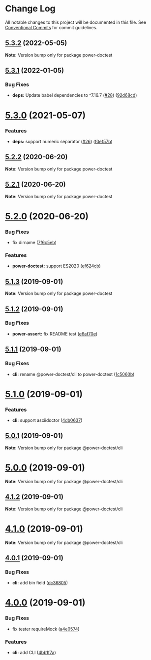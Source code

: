 # Change Log

All notable changes to this project will be documented in this file.
See [Conventional Commits](https://conventionalcommits.org) for commit guidelines.

## [5.3.2](https://github.com/azu/power-doctest/compare/v5.3.1...v5.3.2) (2022-05-05)

**Note:** Version bump only for package power-doctest

## [5.3.1](https://github.com/azu/power-doctest/compare/v5.3.0...v5.3.1) (2022-01-05)

### Bug Fixes

* **deps:** Update babel dependencies to ^7.16.7 ([#28](https://github.com/azu/power-doctest/issues/28)) ([92d68cd](https://github.com/azu/power-doctest/commit/92d68cd8100839cf37c409480a3a932290ff2fbe))

# [5.3.0](https://github.com/azu/power-doctest/compare/v5.2.2...v5.3.0) (2021-05-07)

### Features

* **deps:** support numeric separator ([#26](https://github.com/azu/power-doctest/issues/26)) ([f0ef57b](https://github.com/azu/power-doctest/commit/f0ef57b02e767576dde6a81582025a9f19db1143))

## [5.2.2](https://github.com/azu/power-doctest/compare/v5.2.1...v5.2.2) (2020-06-20)

**Note:** Version bump only for package power-doctest

## [5.2.1](https://github.com/azu/power-doctest/compare/v5.2.0...v5.2.1) (2020-06-20)

**Note:** Version bump only for package power-doctest

# [5.2.0](https://github.com/azu/power-doctest/compare/v5.1.3...v5.2.0) (2020-06-20)

### Bug Fixes

* fix dirname ([7f6c5eb](https://github.com/azu/power-doctest/commit/7f6c5ebe2b0d491ec9d3c4c1357f7dc891865c4b))

### Features

* **power-doctest:** support ES2020 ([ef624cb](https://github.com/azu/power-doctest/commit/ef624cb9312d62a69b72dcbbbff589557f9b93e5))

## [5.1.3](https://github.com/azu/power-doctest/compare/v5.1.2...v5.1.3) (2019-09-01)

**Note:** Version bump only for package power-doctest

## [5.1.2](https://github.com/azu/power-doctest/compare/v5.1.1...v5.1.2) (2019-09-01)

### Bug Fixes

* **power-assert:** fix README test ([e6af70e](https://github.com/azu/power-doctest/commit/e6af70e))

## [5.1.1](https://github.com/azu/power-doctest/compare/v5.1.0...v5.1.1) (2019-09-01)

### Bug Fixes

* **cli:** rename @power-doctest/cli to power-doctest ([1c5060b](https://github.com/azu/power-doctest/commit/1c5060b))

# [5.1.0](https://github.com/azu/power-doctest/compare/v5.0.1...v5.1.0) (2019-09-01)

### Features

* **cli:** support asciidoctor ([4db0637](https://github.com/azu/power-doctest/commit/4db0637))

## [5.0.1](https://github.com/azu/power-doctest/compare/v5.0.0...v5.0.1) (2019-09-01)

**Note:** Version bump only for package @power-doctest/cli

# [5.0.0](https://github.com/azu/power-doctest/compare/v4.1.2...v5.0.0) (2019-09-01)

**Note:** Version bump only for package @power-doctest/cli

## [4.1.2](https://github.com/azu/power-doctest/compare/v4.1.1...v4.1.2) (2019-09-01)

**Note:** Version bump only for package @power-doctest/cli

# [4.1.0](https://github.com/azu/power-doctest/compare/v4.0.1...v4.1.0) (2019-09-01)

**Note:** Version bump only for package @power-doctest/cli

## [4.0.1](https://github.com/azu/power-doctest/compare/v4.0.0...v4.0.1) (2019-09-01)

### Bug Fixes

* **cli:** add bin field ([dc36805](https://github.com/azu/power-doctest/commit/dc36805))

# [4.0.0](https://github.com/azu/power-doctest/compare/v3.3.3...v4.0.0) (2019-09-01)

### Bug Fixes

* fix tester requireMock ([a4e0574](https://github.com/azu/power-doctest/commit/a4e0574))

### Features

* **cli:** add CLI ([4bb1f7a](https://github.com/azu/power-doctest/commit/4bb1f7a))
